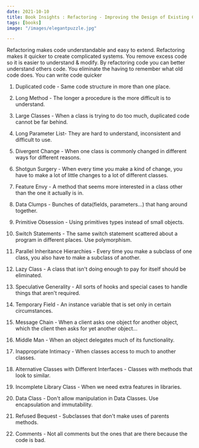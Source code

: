 ```yaml
---
date: 2021-10-10
title: Book Insights : Refactoring - Improving the Design of Existing Code
tags: [books]
image: "/images/elegantpuzzle.jpg"

---
```


Refactoring makes code understandable and easy to extend. Refactoring makes it quicker to create complicated systems. You remove excess code so it is easier to understand & modify. By refactoring code you can better understand others code. You eliminate the having to remember what old code does. You can write code quicker

1. Duplicated code - Same code structure in more than one place.

2. Long Method - The longer a procedure is the more difficult is to understand.

3. Large Classes - When a class is trying to do too much, duplicated code cannot be far behind.

4. Long Parameter List- They are hard to understand, inconsistent and difficult to use.

5. Divergent Change - When one class is commonly changed in different ways for different reasons.

6. Shotgun Surgery - When every time you make a kind of change, you have to make a lot of little changes to a lot of different classes.

7. Feature Envy - A method that seems more interested in a class other than the one it actually is in.

8. Data Clumps - Bunches of data(fields, parameters...) that hang around together.

9. Primitive Obsession - Using primitives types instead of small objects.

10. Switch Statements - The same switch statement scattered about a program in different places. Use polymorphism.

11. Parallel Inheritance Hierarchies - Every time you make a subclass of one class, you also have to make a subclass of another.

12. Lazy Class - A class that isn't doing enough to pay for itself should be eliminated.

13. Speculative Generality - All sorts of hooks and special cases to handle things that aren't required.

14. Temporary Field - An instance variable that is set only in certain circumstances.

15. Message Chain - When a client asks one object for another object, which the client then asks for yet another object...

16. Middle Man - When an object delegates much of its functionality.

17. Inappropriate Intimacy - When classes access to much to another classes.

18. Alternative Classes with Different Interfaces - Classes with methods that look to similar.

19. Incomplete Library Class - When we need extra features in libraries.

20. Data Class - Don't allow manipulation in Data Classes. Use encapsulation and immutability.

21. Refused Bequest - Subclasses that don't make uses of parents methods.

22. Comments - Not all comments but the ones that are there because the code is bad.
